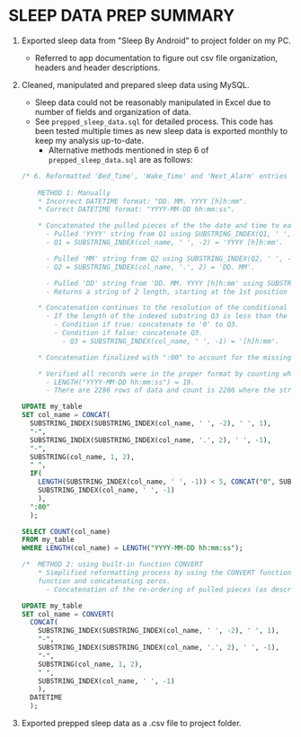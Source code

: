 # SLEEP DATA PREP SUMMARY

1. Exported sleep data from "Sleep By Android" to project folder on my PC.
    * Referred to app documentation to figure out csv file organization, headers and header descriptions.

2. Cleaned, manipulated and prepared sleep data using MySQL.
    * Sleep data could not be reasonably manipulated in Excel due to number of fields and organization of data.
    * See `prepped_sleep_data.sql` for detailed process. This code has been tested multiple times as new sleep data is exported monthly to keep my analysis up-to-date.
      * Alternative methods mentioned in step 6 of `prepped_sleep_data.sql` are as follows:

    ```sql
    /* 6. Reformatted 'Bed_Time', 'Wake_Time' and 'Next_Alarm' entries to match correct format for the DATETIME data type in MySQL.
          
        METHOD 1: Manually
        * Incorrect DATETIME format: "DD. MM. YYYY [h]h:mm".
        * Correct DATETIME format: "YYYY-MM-DD hh:mm:ss".

        * Concatenated the pulled pieces of the the date and time to each other in the correct order including the missing pieces.
          - Pulled 'YYYY' string from Q1 using SUBSTRING_INDEX(Q1, ' ', 1).
          - Q1 = SUBSTRING_INDEX(col_name, ' ', -2) = 'YYYY [h]h:mm'.

          - Pulled 'MM' string from Q2 using SUBSTRING_INDEX(Q2, ' ', -1).
          - Q2 = SUBSTRING_INDEX(col_name, '.', 2) = 'DD. MM'.

          - Pulled 'DD' string from 'DD. MM. YYYY [h]h:mm' using SUBSTRING(col_name, 1, 2).
          - Returns a string of 2 length, starting at the 1st position in 'col_name'.

        * Concatenation continues to the resolution of the conditional function IF.
          - If the length of the indexed substring Q3 is less than the expected length("hh:mm") = 5
            - Condition if true: concatenate to '0' to Q3.
            - Condition if false: concatenate Q3.
              - Q3 = SUBSTRING_INDEX(col_name, ' ', -1) = '[h]h:mm'.

        * Concatenation finalized with ":00" to account for the missing ':ss' in the incorrect format.

        * Verified all records were in the proper format by counting where length = 19
          - LENGTH("YYYY-MM-DD hh:mm:ss") = 19.  
          - There are 2286 rows of data and count is 2286 where the string = 19 so manual reformat worked. */

    UPDATE my_table
    SET col_name = CONCAT(
      SUBSTRING_INDEX(SUBSTRING_INDEX(col_name, ' ', -2), ' ', 1),
      "-", 
      SUBSTRING_INDEX(SUBSTRING_INDEX(col_name, '.', 2), ' ', -1),
      "-", 
      SUBSTRING(col_name, 1, 2),
      " ",
      IF(
        LENGTH(SUBSTRING_INDEX(col_name, ' ', -1)) < 5, CONCAT("0", SUBSTRING_INDEX(col_name, ' ', -1)), 
        SUBSTRING_INDEX(col_name, ' ', -1)
        ),
      ":00"
      );

    SELECT COUNT(col_name)
    FROM my_table
    WHERE LENGTH(col_name) = LENGTH("YYYY-MM-DD hh:mm:ss");
    ```

    ```sql
    /*  METHOD 2: using built-in function CONVERT
        * Simplified reformatting process by using the CONVERT function to auto-add the missing zeros instead of using IF
        function and concatenating zeros.
          - Concatenation of the re-ordering of pulled pieces (as described in Method 1) and "-"s still required.*/

    UPDATE my_table
    SET col_name = CONVERT(
      CONCAT(
        SUBSTRING_INDEX(SUBSTRING_INDEX(col_name, ' ', -2), ' ', 1),
        "-", 
        SUBSTRING_INDEX(SUBSTRING_INDEX(col_name, '.', 2), ' ', -1),
        "-", 
        SUBSTRING(col_name, 1, 2),
        " ", 
        SUBSTRING_INDEX(col_name, ' ', -1)
        ), 
      DATETIME
      );
    ```

3. Exported prepped sleep data as a .csv file to project folder.
